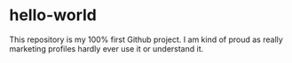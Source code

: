 # hello-world
This repository is my 100% first Github project.
I am kind of proud as really marketing profiles hardly ever use it or understand it.
